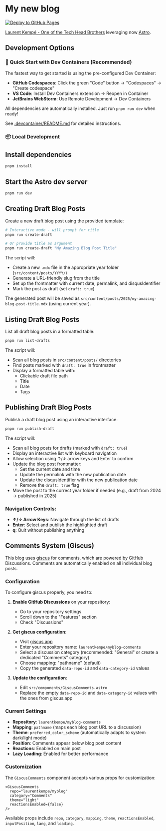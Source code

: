 # My new blog

[![Deploy to GitHub Pages](https://github.com/laurentkempe/myblog/actions/workflows/deploy.yml/badge.svg)](https://github.com/laurentkempe/myblog/actions/workflows/deploy.yml)

[Laurent Kempé - One of the Tech Head Brothers](https://laurentkempe.com/) leveraging now [Astro](https://astro.build/).

## Development Options

### 🚀 Quick Start with Dev Containers (Recommended)

The fastest way to get started is using the pre-configured Dev Container:

- **GitHub Codespaces**: Click the green "Code" button → "Codespaces" → "Create codespace"
- **VS Code**: Install Dev Containers extension → Reopen in Container
- **JetBrains WebStorm**: Use Remote Development → Dev Containers

All dependencies are automatically installed. Just run `pnpm run dev` when ready!

See [.devcontainer/README.md](.devcontainer/README.md) for detailed instructions.

### 📦 Local Development

## Install dependencies

```bash
pnpm install
```

## Start the Astro dev server

```bash
pnpm run dev
```

## Creating Draft Blog Posts

Create a new draft blog post using the provided template:

```bash
# Interactive mode - will prompt for title
pnpm run create-draft

# Or provide title as argument
pnpm run create-draft "My Amazing Blog Post Title"
```

The script will:
- Create a new `.mdx` file in the appropriate year folder (`src/content/posts/YYYY/`)
- Generate a URL-friendly slug from the title
- Set up the frontmatter with current date, permalink, and disqusIdentifier
- Mark the post as draft (set `draft: true`)

The generated post will be saved as `src/content/posts/2025/my-amazing-blog-post-title.mdx` (using current year).

## Listing Draft Blog Posts

List all draft blog posts in a formatted table:

```bash
pnpm run list-drafts
```

The script will:
- Scan all blog posts in `src/content/posts/` directories
- Find posts marked with `draft: true` in frontmatter
- Display a formatted table with:
  - Clickable draft file path
  - Title
  - Date
  - Tags

## Publishing Draft Blog Posts

Publish a draft blog post using an interactive interface:

```bash
pnpm run publish-draft
```

The script will:
- Scan all blog posts for drafts (marked with `draft: true`)
- Display an interactive list with keyboard navigation
- Allow selection using ↑/↓ arrow keys and Enter to confirm
- Update the blog post frontmatter:
  - Set the current date and time
  - Update the permalink with the new publication date
  - Update the disqusIdentifier with the new publication date
  - Remove the `draft: true` flag
- Move the post to the correct year folder if needed (e.g., draft from 2024 → published in 2025)

### Navigation Controls:
- **↑/↓ Arrow Keys**: Navigate through the list of drafts
- **Enter**: Select and publish the highlighted draft
- **q**: Quit without publishing anything

## Comments System (Giscus)

This blog uses [giscus](https://giscus.app) for comments, which are powered by GitHub Discussions. Comments are automatically enabled on all individual blog posts.

### Configuration

To configure giscus properly, you need to:

1. **Enable GitHub Discussions** on your repository:
   - Go to your repository settings
   - Scroll down to the "Features" section  
   - Check "Discussions"

2. **Get giscus configuration**:
   - Visit [giscus.app](https://giscus.app)
   - Enter your repository name: `laurentkempe/myblog-comments`
   - Select a discussion category (recommended: "General" or create a dedicated "Comments" category)
   - Choose mapping: "pathname" (default)
   - Copy the generated `data-repo-id` and `data-category-id` values

3. **Update the configuration**:
   - Edit `src/components/GiscusComments.astro`
   - Replace the empty `data-repo-id` and `data-category-id` values with the ones from giscus.app

### Current Settings

- **Repository**: `laurentkempe/myblog-comments`
- **Mapping**: `pathname` (maps each blog post URL to a discussion)
- **Theme**: `preferred_color_scheme` (automatically adapts to system dark/light mode)
- **Position**: Comments appear below blog post content
- **Reactions**: Enabled on main post
- **Lazy Loading**: Enabled for better performance

### Customization

The `GiscusComments` component accepts various props for customization:

```astro
<GiscusComments 
  repo="laurentkempe/myblog"
  category="Comments" 
  theme="light"
  reactionsEnabled={false}
/>
```

Available props include `repo`, `category`, `mapping`, `theme`, `reactionsEnabled`, `inputPosition`, `lang`, and `loading`.
